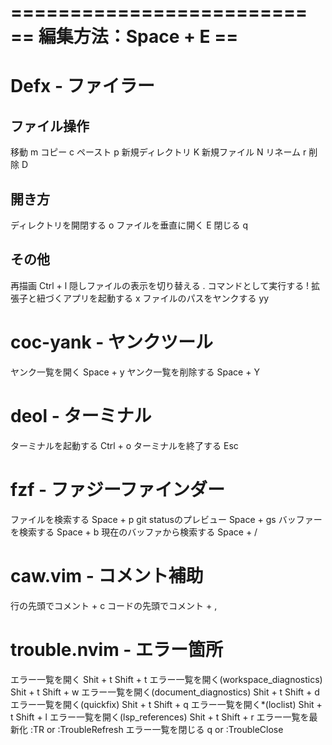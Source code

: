 =========================
== 編集方法：Space + E ==
=========================

# Defx - ファイラー
## ファイル操作
移動                     m
コピー                   c
ペースト                 p
新規ディレクトリ         K
新規ファイル             N
リネーム                 r
削除                     D

## 開き方
ディレクトリを開閉する   o
ファイルを垂直に開く     E
閉じる                   q

## その他
再描画                           Ctrl + l
隠しファイルの表示を切り替える   .
コマンドとして実行する           !
拡張子と紐づくアプリを起動する   x
ファイルのパスをヤンクする       yy

# coc-yank - ヤンクツール
ヤンク一覧を開く             Space + y
ヤンク一覧を削除する         Space + Y

# deol - ターミナル
ターミナルを起動する         Ctrl + o
ターミナルを終了する         Esc

# fzf - ファジーファインダー
ファイルを検索する           Space + p
git statusのプレビュー       Space + gs
バッファーを検索する         Space + b
現在のバッファから検索する   Space + /

# caw.vim - コメント補助
行の先頭でコメント           <Leader> + c
コードの先頭でコメント       <Leader> + ,

# trouble.nvim - エラー箇所
エラー一覧を開く                          Shit + t Shift + t
エラー一覧を開く(workspace_diagnostics)   Shit + t Shift + w
エラー一覧を開く(document_diagnostics)    Shit + t Shift + d
エラー一覧を開く(quickfix)                Shit + t Shift + q
エラー一覧を開く*(loclist)                 Shit + t Shift + l
エラー一覧を開く(lsp_references)          Shit + t Shift + r
エラー一覧を最新化                        :TR  or  :TroubleRefresh
エラー一覧を閉じる                        q    or  :TroubleClose
